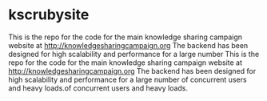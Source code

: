 # kscrubysite
This is the repo for the code for the main knowledge sharing campaign website at http://knowledgesharingcampaign.org  The backend has been designed for high scalability and performance for a large number This is the repo for the code for the main knowledge sharing campaign website at http://knowledgesharingcampaign.org  The backend has been designed for high scalability and performance for a large number of concurrent users and heavy loads.of concurrent users and heavy loads.
